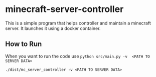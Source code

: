 # minecraft-server-controller
This is a simple program that helps controller and maintain a minecraft server. It launches it using a docker container. 


## How to Run

When you want to run the code use
`python src/main.py -v  <PATH TO SERVER DATA>`

`./dist/mc_server_controller -v <PATH TO SERVER DATA>`
